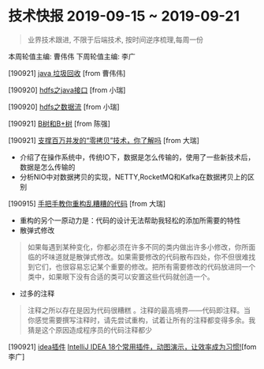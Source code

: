 # 技术快报 2019-09-15 ~ 2019-09-21

> 业界技术跟进, 不限于后端技术, 按时间逆序梳理,每周一份

本周轮值主编: 曹伟伟 下周轮值主编:  李广


[190921] [java 垃圾回收](https://mp.weixin.qq.com/s/C8465IvIm-kMYpIT0YeRmg) [from 曹伟伟]

[190920] [hdfs之java接口](https://github.com/wudirui/lw-technique-sharing/blob/master/docs/study_1.md) [from 小瑞]

[190920] [hdfs之数据流](https://github.com/wudirui/lw-technique-sharing/blob/master/docs/study_2.md) [from 小瑞]

[190921] [B树和B+树](https://my.oschina.net/u/4116286/blog/3107389) [from 陈强]

[190921] [支撑百万并发的“零拷贝”技术，你了解吗](https://mp.weixin.qq.com/s/mZujKx1bKl1T6gEI1s400Q) [from 大瑞]

 * 介绍了在操作系统中，传统IO下，数据是怎么传输的，使用了一些新技术后，数据是怎么传输的
 * 分析NIO中对数据拷贝的实现，NETTY,RocketMQ和Kafka在数据拷贝上的区别
 
[190915] [手把手教你重构乱糟糟的代码](https://mp.weixin.qq.com/s/rsNhQpTrJ2tlM1TwQYLQ7Q) [from 大瑞]

 * 重构的另个一原动力是：代码的设计无法帮助我轻松的添加所需要的特性
 * 散弹式修改
 > 如果每遇到某种变化，你都必须在许多不同的类内做出许多小修改，你所面临的坏味道就是散弹式修改。如果需要修改的代码散布四处，你不但很难找到它们，也很容易忘记某个重要的修改。把所有需要修改的代码放进同一个类中，如果眼下没有合适的类可以安置这些代码就创造一个。
 * 过多的注释
 > 注释之所以存在是因为代码很糟糕 。注释的最高境界——代码即注释。当你感觉需要撰写注释时，请先尝试重构，试着让所有的注释都变得多余。我猜是这个原因造成程序员的代码注释都少
 
[190921] [idea插件](https://www.cnblogs.com/jajian/p/8081658.html) 
[IntelliJ IDEA 18个常用插件，动图演示，让效率成为习惯!](https://www.jianshu.com/p/4e89d9b5e48a)[fom 李广]

